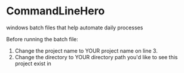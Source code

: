 # CommandLineHero

windows batch files that help automate daily processes


Before running the batch file:

1. Change the project name to YOUR project name on line 3.
2. Change the directory to YOUR directory path you'd like to see this project exist in


